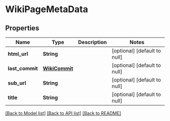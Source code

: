 # WikiPageMetaData
## Properties

| Name | Type | Description | Notes |
|------------ | ------------- | ------------- | -------------|
| **html\_url** | **String** |  | [optional] [default to null] |
| **last\_commit** | [**WikiCommit**](WikiCommit.md) |  | [optional] [default to null] |
| **sub\_url** | **String** |  | [optional] [default to null] |
| **title** | **String** |  | [optional] [default to null] |

[[Back to Model list]](../README.md#documentation-for-models) [[Back to API list]](../README.md#documentation-for-api-endpoints) [[Back to README]](../README.md)


